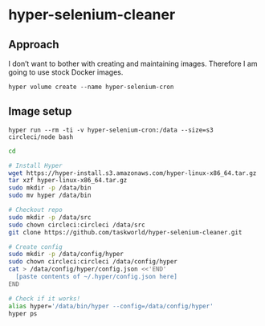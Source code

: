 # hyper-selenium-cleaner

## Approach

I don’t want to bother with creating and maintaining images. Therefore I am going to use stock Docker images.

```
hyper volume create --name hyper-selenium-cron
```

## Image setup

```
hyper run --rm -ti -v hyper-selenium-cron:/data --size=s3 circleci/node bash
```

```sh
cd

# Install Hyper
wget https://hyper-install.s3.amazonaws.com/hyper-linux-x86_64.tar.gz
tar xzf hyper-linux-x86_64.tar.gz
sudo mkdir -p /data/bin
sudo mv hyper /data/bin

# Checkout repo
sudo mkdir -p /data/src
sudo chown circleci:circleci /data/src
git clone https://github.com/taskworld/hyper-selenium-cleaner.git

# Create config
sudo mkdir -p /data/config/hyper
sudo chown circleci:circleci /data/config/hyper
cat > /data/config/hyper/config.json <<'END'
  [paste contents of ~/.hyper/config.json here]
END

# Check if it works!
alias hyper='/data/bin/hyper --config=/data/config/hyper'
hyper ps
```

